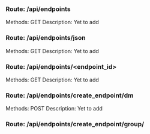 ### Route: /api/endpoints
Methods: GET
Description:
Yet to add


### Route: /api/endpoints/json
Methods: GET
Description:
Yet to add


### Route: /api/endpoints/<endpoint_id>
Methods: GET
Description:
Yet to add


### Route: /api/endpoints/create_endpoint/dm
Methods: POST
Description:
Yet to add


### Route: /api/endpoints/create_endpoint/group/<title>
Methods: POST
Description:
Yet to add


### Route: /api/endpoints/<group_id>/create_invite
Methods: POST
Description:
Yet to add


### Route: /api/endpoints/<group_id>/invites
Methods: GET
Description:
Yet to add


### Route: /api/endpoints/<group_id>/invites
Methods: DELETE
Description:
Yet to add


### Route: /api/endpoints/join
Methods: GET POST
Description:
Yet to add


### Route: /api/endpoints/<group_id>/leave
Methods: DELETE
Description:
Yet to add


### Route: /api/endpoints/<group_id>/kick
Methods: DELETE
Description:
Yet to add


